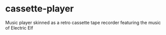 # cassette-player
 Music player skinned as a retro cassette tape recorder featuring the music of Electric Elf
